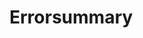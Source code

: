 # Errorsummary

<pre hidden>
<div class="ds-error-summary" role="alert" aria-live="polite" aria-relevant="all" aria-labelledby=":r9j:">
  <h2 class="ds-heading ds-heading--xs ds-heading--spacing ds-error-summary__heading" id=":r9j:">For å gå videre må du rette opp følgende feil:</h2>
  <ul class="ds-paragraph ds-paragraph--md ds-line-height--md ds-list ds-list--md" aria-labelledby=":r9j:">
    <li class="ds-list__item"><a class="ds-link ds-link--accent" href="#">Fødselsdato kan ikke være etter år 2005</a></li>
    <li class="ds-list__item"><a class="ds-link ds-link--accent" href="#">Telefonnummer kan kun inneholde siffer</a></li>
    <li class="ds-list__item"><a class="ds-link ds-link--accent" href="#">E-post må være gyldig</a></li>
  </ul>
</div>
</pre>
<Story />